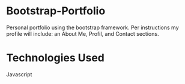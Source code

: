 # Bootstrap-Portfolio

Personal portfolio using the bootstrap framework. Per instructions my profile will include: an About Me, Profil, and Contact sections. 

# Technologies Used

Javascript
